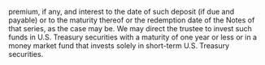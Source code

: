 premium, if any, and interest to the date of such deposit (if due and payable) or to the maturity thereof or the
redemption date of the Notes of that series, as the case may be. We may direct the trustee to invest such funds in
U.S. Treasury securities with a maturity of one year or less or in a money market fund that invests solely in short-term
U.S. Treasury securities.